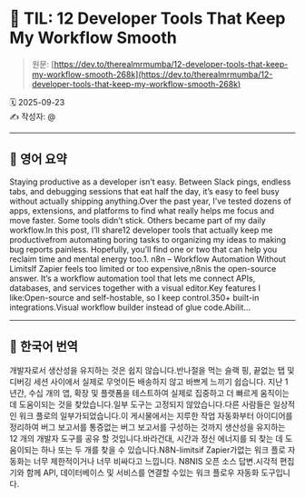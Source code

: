 # 📌 TIL: 12 Developer Tools That Keep My Workflow Smooth

> 원문: [https://dev.to/therealmrmumba/12-developer-tools-that-keep-my-workflow-smooth-268k](https://dev.to/therealmrmumba/12-developer-tools-that-keep-my-workflow-smooth-268k)

🗓 2025-09-23  
✍️ 작성자: @

---

## 🔹 영어 요약

Staying productive as a developer isn’t easy. Between Slack pings, endless tabs, and debugging sessions that eat half the day, it’s easy to feel busy without actually shipping anything.Over the past year, I’ve tested dozens of apps, extensions, and platforms to find what really helps me focus and move faster. Some tools didn’t stick. Others became part of my daily workflow.In this post, I’ll share12 developer tools that actually keep me productivefrom automating boring tasks to organizing my ideas to making bug reports painless. Hopefully, you’ll find one or two that can help you reclaim time and mental energy too.1. n8n – Workflow Automation Without LimitsIf Zapier feels too limited or too expensive,n8nis the open-source answer. It’s a workflow automation tool that lets me connect APIs, databases, and services together with a visual editor.Key features I like:Open-source and self-hostable, so I keep control.350+ built-in integrations.Visual workflow builder instead of glue code.Abilit...

---

## 🔸 한국어 번역

개발자로서 생산성을 유지하는 것은 쉽지 않습니다.반나절을 먹는 슬랙 핑, 끝없는 탭 및 디버깅 세션 사이에서 실제로 무엇이든 배송하지 않고 바쁘게 느끼기 쉽습니다. 지난 1 년간, 수십 개의 앱, 확장 및 플랫폼을 테스트하여 실제로 집중하고 더 빠르게 움직이는 데 도움이되는 것을 찾았습니다.일부 도구는 고정되지 않았습니다.다른 사람들은 일상적인 워크 플로의 일부가되었습니다.이 게시물에서는 지루한 작업 자동화부터 아이디어를 정리하여 버그 보고서를 통증없는 버그 보고서를 구성하는 것까지 생산성을 유지하는 12 개의 개발자 도구를 공유 할 것입니다.바라건대, 시간과 정신 에너지를 되 찾는 데 도움이되는 하나 또는 두 개를 찾을 수 있습니다.N8N-limitsif Zapier가없는 워크 플로 자동화는 너무 제한적이거나 너무 비싸다고 느낍니다. N8NIS 오픈 소스 답변.시각적 편집기와 함께 API, 데이터베이스 및 서비스를 연결할 수있는 워크 플로우 자동화 도구입니다.
